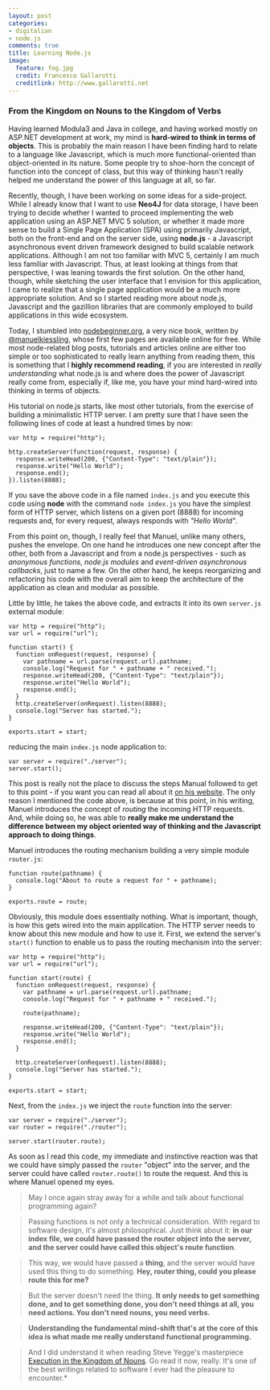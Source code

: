 ```yaml
---
layout: post
categories:
- digitalian
- node.js
comments: true
title: Learning Node.js
image:
  feature: fog.jpg
  credit: Francesco Gallarotti
  creditlink: http://www.gallarotti.net
---
```

### From the Kingdom on Nouns to the Kingdom of Verbs

Having learned Modula3 and Java in college, and having worked mostly on ASP.NET development at work, my mind is **hard-wired to think in terms of objects**. This is probably the main reason I have been finding hard to relate to a language like Javascript, which is much more functional-oriented than object-oriented in its nature. Some people try to shoe-horn the concept of function into the concept of class, but this way of thinking hasn't really helped me understand the power of this language at all, so far.

Recently, though, I have been working on some ideas for a side-project. While I already know that I want to use **Neo4J** for data storage, I have been trying to decide whether I wanted to proceed implementing the web application using an ASP.NET MVC 5 solution, or whether it made more sense to build a Single Page Application (SPA) using primarily Javascript, both on the front-end and on the server side, using **node.js** - a Javascript asynchronous event driven framework designed to build scalable network applications. Although I am not too familiar with MVC 5, certainly I am much less familiar with Javascript. Thus, at least looking at things from that perspective, I was leaning towards the first solution. On the other hand, though, while sketching the user interface that I envision for this application, I came to realize that a single page application would be a much more appropriate solution. And so I started reading more about node.js, Javascript and the gazillion libraries that are commonly employed to build applications in this wide ecosystem.

Today, I stumbled into [nodebeginner.org](http://www.nodebeginner.org/), a very nice book, written by [@manuelkiessling](https://twitter.com/manuelkiessling), whose first few pages are available online for free. While most node-related blog posts, tutorials and articles online are either too simple or too sophisticated to really learn anything from reading them, this is something that I **highly recommend reading**, if you are interested in *really understanding* what node.js is and where does the power of Javascript really come from, especially if, like me, you have your mind hard-wired into thinking in terms of objects.

His tutorial on node.js starts, like most other tutorials, from the exercise of building a minimalistic HTTP server. I am pretty sure that I have seen the following lines of code at least a hundred times by now:

```
var http = require("http");

http.createServer(function(request, response) {
  response.writeHead(200, {"Content-Type": "text/plain"});
  response.write("Hello World");
  response.end();
}).listen(8888);
```

If you save the above code in a file named `index.js` and you execute this code using **node** with the command `node index.js` you have the simplest form of HTTP server, which listens on a given port (8888) for incoming requests and, for every request, always responds with *"Hello World"*.

From this point on, though, I really feel that Manuel, unlike many others, pushes the envelope. On one hand he introduces one new concept after the other, both from a Javascript and from a node.js perspectives - such as *anonymous functions*, *node.js modules* and *event-driven asynchronous callbacks*, just to name a few. On the other hand, he keeps reorganizing and refactoring his code with the overall aim to keep the architecture of the application as clean and modular as possible.

Little by little, he takes the above code, and extracts it into its own `server.js` external module:

```
var http = require("http");
var url = require("url");

function start() {
  function onRequest(request, response) {
    var pathname = url.parse(request.url).pathname;
    console.log("Request for " + pathname + " received.");
    response.writeHead(200, {"Content-Type": "text/plain"});
    response.write("Hello World");
    response.end();
  }
  http.createServer(onRequest).listen(8888);
  console.log("Server has started.");
}

exports.start = start;
```

reducing the main `index.js` node application to:

```
var server = require("./server");
server.start();
```

This post is really not the place to discuss the steps Manual followed to get to this point - if you want you can read all about it [on his website](http://www.nodebeginner.org/#finding-a-place-for-our-server-module). The only reason I mentioned the code above, is because at this point, in his writing, Manuel introduces the concept of *routing* the incoming HTTP requests. And, while doing so, he was able to **really make me understand the difference between my object oriented way of thinking and the Javascript approach to doing things**.

Manuel introduces the routing mechanism building a very simple module `router.js`:

```
function route(pathname) {
  console.log("About to route a request for " + pathname);
}

exports.route = route;
```

Obviously, this module does essentially nothing. What is important, though, is how this gets wired into the main application. The HTTP server needs to know about this new module and how to use it.
First, we extend the server's `start()` function to enable us to pass the routing mechanism into the server:

```
var http = require("http");
var url = require("url");

function start(route) {
  function onRequest(request, response) {
    var pathname = url.parse(request.url).pathname;
    console.log("Request for " + pathname + " received.");

    route(pathname);

    response.writeHead(200, {"Content-Type": "text/plain"});
    response.write("Hello World");
    response.end();
  }

  http.createServer(onRequest).listen(8888);
  console.log("Server has started.");
}

exports.start = start;
```

Next, from the `index.js` we inject the `route` function into the server:

```
var server = require("./server");
var router = require("./router");

server.start(router.route);
```

As soon as I read this code, my immediate and instinctive reaction was that we could have simply passed the `router` "object" into the server, and the server could have called `router.route()` to route the request. And this is where Manuel opened my eyes.

> May I once again stray away for a while and talk about functional programming again?

> Passing functions is not only a technical consideration. With regard to software design, it's almost philosophical. Just think about it: **in our index file, we could have passed the router object into the server, and the server could have called this object's route function**.

> This way, we would have passed a **thing**, and the server would have used this thing to do something. **Hey, router thing, could you please route this for me?**

> But the server doesn't need the thing. **It only needs to get something done, and to get something done, you don't need things at all, you need actions. You don't need nouns, you need verbs.**

> **Understanding the fundamental mind-shift that's at the core of this idea is what made me really understand functional programming.**

> And I did understand it when reading Steve Yegge's masterpiece [Execution in the Kingdom of Nouns](http://steve-yegge.blogspot.it/2006/03/execution-in-kingdom-of-nouns.html). Go read it now, really. It's one of the best writings related to software I ever had the pleasure to encounter.* 




